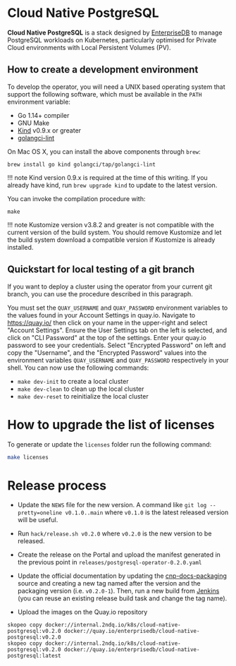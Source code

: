 # Cloud Native PostgreSQL

**Cloud Native PostgreSQL** is a stack designed by
[EnterpriseDB](https://www.enterprisedb.com) to manage PostgreSQL
workloads on Kubernetes, particularly optimised for Private Cloud environments
with Local Persistent Volumes (PV).

## How to create a development environment

To develop the operator, you will need a UNIX based operating system that
support the following software, which must be available in the `PATH`
environment variable:

- Go 1.14+ compiler
- GNU Make
- [Kind](https://kind.sigs.k8s.io/) v0.9.x or greater
- [golangci-lint](https://github.com/golangci/golangci-lint)

On Mac OS X, you can install the above components through `brew`:

    brew install go kind golangci/tap/golangci-lint

!!! note
    Kind version 0.9.x is required at the time of this writing.
    If you already have kind, run `brew upgrade kind` to update
    to the latest version.

You can invoke the compilation procedure with:

    make

!!! note
    Kustomize version v3.8.2 and greater is not compatible with the current version
    of the build system. You should remove Kustomize and let the build system
    download a compatible version if Kustomize is already installed.

## Quickstart for local testing of a git branch

If you want to deploy a cluster using the operator from your current git
branch, you can use the procedure described in this paragraph.

You must set the `QUAY_USERNAME` and `QUAY_PASSWORD` environment variables to the
values found in your Account Settings in quay.io. Navigate to https://quay.io/
then click on your name in the upper-right and select "Account Settings". Ensure
the User Settings tab on the left is selected, and click on "CLI Password" at the
top of the settings. Enter your quay.io password to see your credentials.
Select "Encrypted Password" on left and copy the "Username", and the "Encrypted Password"
values into the environment variables `QUAY_USERNAME` and `QUAY_PASSWORD` respectively
in your shell. You can now use the following commands:

* `make dev-init` to create a local cluster
* `make dev-clean` to clean up the local cluster
* `make dev-reset` to reinitialize the local cluster

# How to upgrade the list of licenses

To generate or update the `licenses` folder run the following command:

```bash
make licenses
```

# Release process

* Update the `NEWS` file for the new version. A command like
  `git log --pretty=oneline v0.1.0..main` where `v0.1.0`
  is the latest released version will be useful.

* Run `hack/release.sh v0.2.0` where `v0.2.0`
  is the new version to be released.

* Create the release on the Portal and upload the manifest generated in
  the previous point in `releases/postgresql-operator-0.2.0.yaml`

* Update the official documentation by updating the
  [cnp-docs-packaging](ssh://git@git.2ndquadrant.com/it/ci/packaging/cnp-docs-packaging.git)
  source and creating a new tag named after the version and the packaging version
  (i.e. `v0.2.0-1`). Then, run a new build from
  [Jenkins](https://ci.2ndquadrant.com/jenkins/job/cloud-native-postgresql-docs/job/cloud-native-postgresql-docs/)
  (you can reuse an existing release build task and change the tag name).

* Upload the images on the Quay.io repository

```
skopeo copy docker://internal.2ndq.io/k8s/cloud-native-postgresql:v0.2.0 docker://quay.io/enterprisedb/cloud-native-postgresql:v0.2.0
skopeo copy docker://internal.2ndq.io/k8s/cloud-native-postgresql:v0.2.0 docker://quay.io/enterprisedb/cloud-native-postgresql:latest
```
